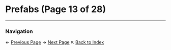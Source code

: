 # Prefabs (Page 13 of 28)

---
### Navigation
← [Previous Page](../Prefabs/page_12.md)
→ [Next Page](../Prefabs/page_14.md)
↖ [Back to Index](../README.md)
